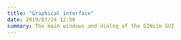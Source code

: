```yaml
---
title: "Graphical interface"
date: 2019/07/24 12:58
summary: The main windows and dialog of the GINsim GUI
---
```




